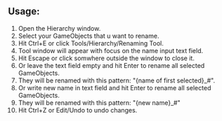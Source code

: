 ## Usage:

1. Open the Hierarchy window.
2. Select your GameObjects that u want to rename.
3. Hit Ctrl+E or click Tools/Hierarchy/Renaming Tool.
4. Tool window will appear with focus on the name input text field.
5. Hit Escape or click somwhere outside the window to close it.
6. Or leave the text field empty and hit Enter to rename all selected GameObjects.
7. They will be renamed with this pattern: "{name of first selected}_#".
8. Or write new name in text field and hit Enter to rename all selected GameObjects.
9. They will be renamed with this pattern: "{new name}_#"
10. Hit Ctrl+Z or Edit/Undo to undo changes.
